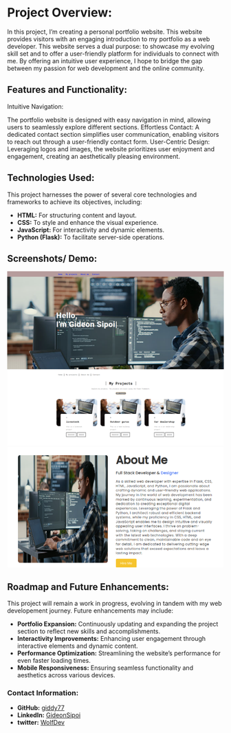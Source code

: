# Project Overview:


In this project, I’m creating a personal portfolio website. This website provides visitors with an engaging introduction to my portfolio as a web developer. This website serves a dual purpose: to showcase my evolving skill set and to offer a user-friendly platform for individuals to connect with me. By offering an intuitive user experience, I hope to bridge the gap between my passion for web development and the online community.

## Features and Functionality:

Intuitive Navigation:

The portfolio website is designed with easy navigation in mind, allowing users to seamlessly explore different sections.
Effortless Contact: A dedicated contact section simplifies user communication, enabling visitors to reach out through a user-friendly contact form.
User-Centric Design: Leveraging logos and images, the website prioritizes user enjoyment and engagement, creating an aesthetically pleasing environment.


## Technologies Used:

This project harnesses the power of several core technologies and frameworks to achieve its objectives, including:
* **HTML:** For structuring content and layout.
* **CSS:** To style and enhance the visual experience.
* **JavaScript:** For interactivity and dynamic elements.
* **Python (Flask):** To facilitate server-side operations.

## Screenshots/ Demo:

![demo1](static/assets/homepagee.png)
![demo1](static/assets/projects.PNG)
![demo1](static/assets/about.PNG)


## Roadmap and Future Enhancements:

This project will remain a work in progress, evolving in tandem with my web developement journey. Future enhancements may include:

* **Portfolio Expansion:** Continuously updating and expanding the project section to reflect new skills and accomplishments.
* **Interactivity Improvements:** Enhancing user engagement through interactive elements and dynamic content.
* **Performance Optimization:** Streamlining the website’s performance for even faster loading times.
* **Mobile Responsiveness:** Ensuring seamless functionality and aesthetics across various devices.

### Contact Information:

* **GitHub:** [giddy77](https://github.com/giddy77 "Wolf Dev")
* **LinkedIn:** [GideonSipoi](https://www.linkedin.com/in/gideon-sipoi-6513911a3/ "Wolf Dev")
* **twitter:** [WolfDev](https://x.com/GiddyJunior4?s=09, "Wolf Dev")
